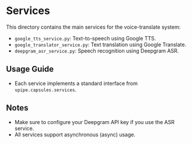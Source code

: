 # Services

This directory contains the main services for the voice-translate system:

- `google_tts_service.py`: Text-to-speech using Google TTS.
- `google_translator_service.py`: Text translation using Google Translate.
- `deepgram_asr_service.py`: Speech recognition using Deepgram ASR.

## Usage Guide
- Each service implements a standard interface from `vpipe.capsules.services`.

## Notes
- Make sure to configure your Deepgram API key if you use the ASR service.
- All services support asynchronous (async) usage.

